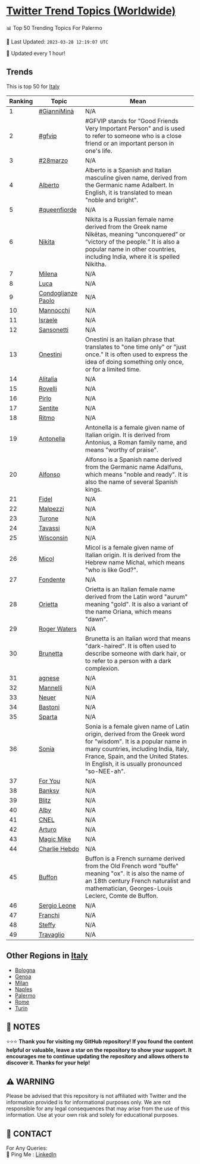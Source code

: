 [Twitter Trend Topics (Worldwide)](https://github.com/ErcinDedeoglu/Twitter-Trend-Topics)
==========


📊 Top 50 Trending Topics For Palermo

📆 Last Updated: `2023-03-28 12:19:07 UTC`

🔧 Updated every 1 hour!


## Trends

This is top 50 for [Italy](</Italy>)

| Ranking | Topic | Mean |
| ------- | ------------ | ------------ |
| 1 | [#GianniMinà](http://twitter.com/search?q=%23GianniMin%c3%a0) | N/A |
| 2 | [#gfvip](http://twitter.com/search?q=%23gfvip) | #GFVIP stands for "Good Friends Very Important Person" and is used to refer to someone who is a close friend or an important person in one's life. |
| 3 | [#28marzo](http://twitter.com/search?q=%2328marzo) | N/A |
| 4 | [Alberto](http://twitter.com/search?q=Alberto) | Alberto is a Spanish and Italian masculine given name, derived from the Germanic name Adalbert. In English, it is translated to mean "noble and bright". |
| 5 | [#queenfiorde](http://twitter.com/search?q=%23queenfiorde) | N/A |
| 6 | [Nikita](http://twitter.com/search?q=Nikita) | Nikita is a Russian female name derived from the Greek name Nikētas, meaning “unconquered” or “victory of the people.” It is also a popular name in other countries, including India, where it is spelled Nikitha. |
| 7 | [Milena](http://twitter.com/search?q=Milena) | N/A |
| 8 | [Luca](http://twitter.com/search?q=Luca) | N/A |
| 9 | [Condoglianze Paolo](http://twitter.com/search?q=Condoglianze+Paolo) | N/A |
| 10 | [Mannocchi](http://twitter.com/search?q=Mannocchi) | N/A |
| 11 | [Israele](http://twitter.com/search?q=Israele) | N/A |
| 12 | [Sansonetti](http://twitter.com/search?q=Sansonetti) | N/A |
| 13 | [Onestini](http://twitter.com/search?q=Onestini) | Onestini is an Italian phrase that translates to "one time only" or "just once." It is often used to express the idea of doing something only once, or for a limited time. |
| 14 | [Alitalia](http://twitter.com/search?q=Alitalia) | N/A |
| 15 | [Rovelli](http://twitter.com/search?q=Rovelli) | N/A |
| 16 | [Pirlo](http://twitter.com/search?q=Pirlo) | N/A |
| 17 | [Sentite](http://twitter.com/search?q=Sentite) | N/A |
| 18 | [Ritmo](http://twitter.com/search?q=Ritmo) | N/A |
| 19 | [Antonella](http://twitter.com/search?q=Antonella) | Antonella is a female given name of Italian origin. It is derived from Antonius, a Roman family name, and means "worthy of praise". |
| 20 | [Alfonso](http://twitter.com/search?q=Alfonso) | Alfonso is a Spanish name derived from the Germanic name Adalfuns, which means "noble and ready". It is also the name of several Spanish kings. |
| 21 | [Fidel](http://twitter.com/search?q=Fidel) | N/A |
| 22 | [Malpezzi](http://twitter.com/search?q=Malpezzi) | N/A |
| 23 | [Turone](http://twitter.com/search?q=Turone) | N/A |
| 24 | [Tavassi](http://twitter.com/search?q=Tavassi) | N/A |
| 25 | [Wisconsin](http://twitter.com/search?q=Wisconsin) | N/A |
| 26 | [Micol](http://twitter.com/search?q=Micol) | Micol is a female given name of Italian origin. It is derived from the Hebrew name Michal, which means "who is like God?". |
| 27 | [Fondente](http://twitter.com/search?q=Fondente) | N/A |
| 28 | [Orietta](http://twitter.com/search?q=Orietta) | Orietta is an Italian female name derived from the Latin word "aurum" meaning "gold". It is also a variant of the name Oriana, which means "dawn". |
| 29 | [Roger Waters](http://twitter.com/search?q=Roger+Waters) | N/A |
| 30 | [Brunetta](http://twitter.com/search?q=Brunetta) | Brunetta is an Italian word that means "dark-haired". It is often used to describe someone with dark hair, or to refer to a person with a dark complexion. |
| 31 | [agnese](http://twitter.com/search?q=agnese) | N/A |
| 32 | [Mannelli](http://twitter.com/search?q=Mannelli) | N/A |
| 33 | [Neuer](http://twitter.com/search?q=Neuer) | N/A |
| 34 | [Bastoni](http://twitter.com/search?q=Bastoni) | N/A |
| 35 | [Sparta](http://twitter.com/search?q=Sparta) | N/A |
| 36 | [Sonia](http://twitter.com/search?q=Sonia) | Sonia is a female given name of Latin origin, derived from the Greek word for "wisdom". It is a popular name in many countries, including India, Italy, France, Spain, and the United States. In English, it is usually pronounced "so-NEE-ah". |
| 37 | [For You](http://twitter.com/search?q=For+You) | N/A |
| 38 | [Banksy](http://twitter.com/search?q=Banksy) | N/A |
| 39 | [Blitz](http://twitter.com/search?q=Blitz) | N/A |
| 40 | [Alby](http://twitter.com/search?q=Alby) | N/A |
| 41 | [CNEL](http://twitter.com/search?q=CNEL) | N/A |
| 42 | [Arturo](http://twitter.com/search?q=Arturo) | N/A |
| 43 | [Magic Mike](http://twitter.com/search?q=Magic+Mike) | N/A |
| 44 | [Charlie Hebdo](http://twitter.com/search?q=Charlie+Hebdo) | N/A |
| 45 | [Buffon](http://twitter.com/search?q=Buffon) | Buffon is a French surname derived from the Old French word "buffe" meaning "ox". It is also the name of an 18th century French naturalist and mathematician, Georges-Louis Leclerc, Comte de Buffon. |
| 46 | [Sergio Leone](http://twitter.com/search?q=Sergio+Leone) | N/A |
| 47 | [Franchi](http://twitter.com/search?q=Franchi) | N/A |
| 48 | [Steffy](http://twitter.com/search?q=Steffy) | N/A |
| 49 | [Travaglio](http://twitter.com/search?q=Travaglio) | N/A |



## Other Regions in [Italy](</Italy>)

* [Bologna](</Italy/Bologna.md>)
* [Genoa](</Italy/Genoa.md>)
* [Milan](</Italy/Milan.md>)
* [Naples](</Italy/Naples.md>)
* [Palermo](</Italy/Palermo.md>)
* [Rome](</Italy/Rome.md>)
* [Turin](</Italy/Turin.md>)



## 📝 NOTES

⭐⭐⭐ **Thank you for visiting my GitHub repository! If you found the content helpful or valuable, leave a star on the repository to show your support. It encourages me to continue updating the repository and allows others to discover it. Thanks for your help!**


## ⚠️ WARNING

Please be advised that this repository is not affiliated with Twitter and the information provided is for informational purposes only. We are not responsible for any legal consequences that may arise from the use of this information. Use at your own risk and solely for educational purposes.


## 📨 CONTACT

 For Any Queries:  
            🏓 Ping Me : [LinkedIn](https://www.linkedin.com/in/ercindedeoglu/)
